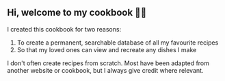 ## Hi, welcome to my cookbook 👋🏼

I created this cookbook for two reasons:

1. To create a permanent, searchable database of all my favourite recipes
2. So that my loved ones can view and recreate any dishes I make

I don't often create recipes from scratch. Most have been adapted from another website or cookbook, but I always give credit where relevant.
